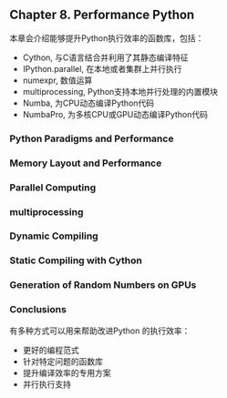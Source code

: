 ## Chapter 8. Performance Python

本章会介绍能够提升Python执行效率的函数库，包括：

- Cython, 与C语言结合并利用了其静态编译特征
- IPython.parallel, 在本地或者集群上并行执行
- numexpr, 数值运算
- multiprocessing, Python支持本地并行处理的内置模块
- Numba, 为CPU动态编译Python代码
- NumbaPro, 为多核CPU或GPU动态编译Python代码

### Python Paradigms and Performance

### Memory Layout and Performance

### Parallel Computing

### multiprocessing

### Dynamic Compiling

### Static Compiling with Cython

### Generation of Random Numbers on GPUs

### Conclusions

有多种方式可以用来帮助改进Python 的执行效率：

- 更好的编程范式
- 针对特定问题的函数库
- 提升编译效率的专用方案
- 并行执行支持
